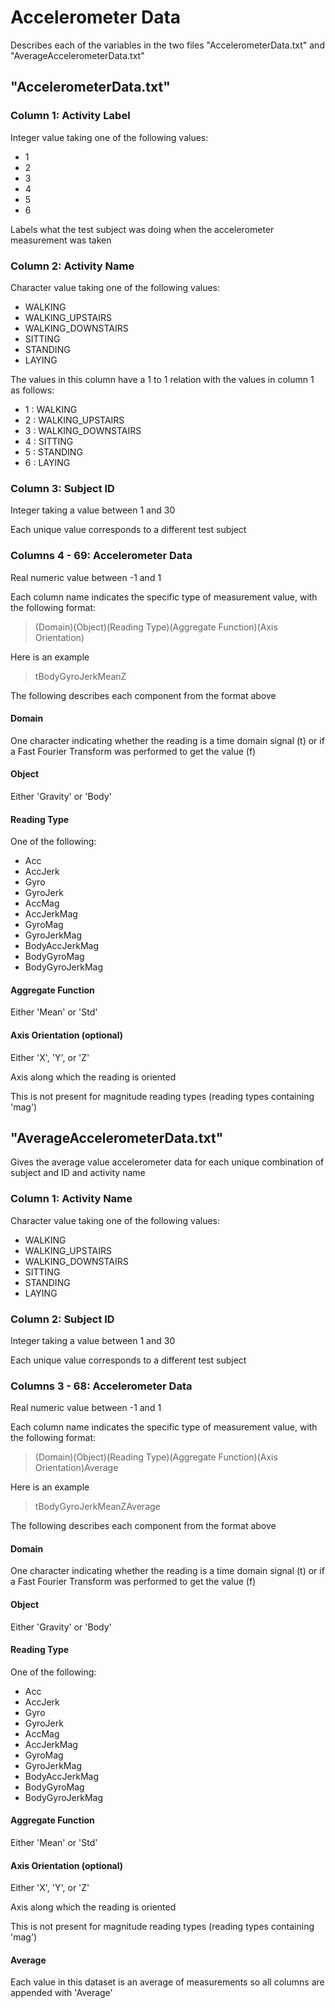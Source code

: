# Accelerometer Data

Describes each of the variables in the two files "AccelerometerData.txt" and "AverageAccelerometerData.txt"

## "AccelerometerData.txt"

### Column 1: Activity Label
Integer value taking one of the following values:

- 1
- 2
- 3
- 4
- 5
- 6

Labels what the test subject was doing when the accelerometer measurement was taken

### Column 2: Activity Name
Character value taking one of the following values:

- WALKING
- WALKING_UPSTAIRS
- WALKING_DOWNSTAIRS
- SITTING
- STANDING
- LAYING

The values in this column have a 1 to 1 relation with the values in column 1 as follows:

- 1 : WALKING
- 2 : WALKING_UPSTAIRS
- 3 : WALKING_DOWNSTAIRS
- 4 : SITTING
- 5 : STANDING
- 6 : LAYING

### Column 3: Subject ID
Integer taking a value between 1 and 30

Each unique value corresponds to a different test subject

### Columns 4 - 69: Accelerometer Data
Real numeric value between -1 and 1

Each column name indicates the specific type of measurement value, with the following format:

> (Domain)(Object)(Reading Type)(Aggregate Function)(Axis Orientation)

Here is an example

> tBodyGyroJerkMeanZ

The following describes each component from the format above

#### Domain
One character indicating whether the reading is a time domain signal (t) or if a Fast Fourier Transform was performed to get the value (f)

#### Object
Either 'Gravity' or 'Body'

#### Reading Type
One of the following:

- Acc
- AccJerk
- Gyro
- GyroJerk
- AccMag
- AccJerkMag
- GyroMag
- GyroJerkMag
- BodyAccJerkMag
- BodyGyroMag
- BodyGyroJerkMag

#### Aggregate Function
Either 'Mean' or 'Std'

#### Axis Orientation  (optional)
Either 'X', 'Y', or 'Z'

Axis along which the reading is oriented

This is not present for magnitude reading types (reading types containing 'mag')




## "AverageAccelerometerData.txt"

Gives the average value accelerometer data for each unique combination of subject and ID and activity name

### Column 1: Activity Name
Character value taking one of the following values:

- WALKING
- WALKING_UPSTAIRS
- WALKING_DOWNSTAIRS
- SITTING
- STANDING
- LAYING

### Column 2: Subject ID
Integer taking a value between 1 and 30

Each unique value corresponds to a different test subject

### Columns 3 - 68: Accelerometer Data
Real numeric value between -1 and 1

Each column name indicates the specific type of measurement value, with the following format:

> (Domain)(Object)(Reading Type)(Aggregate Function)(Axis Orientation)Average

Here is an example

> tBodyGyroJerkMeanZAverage

The following describes each component from the format above

#### Domain
One character indicating whether the reading is a time domain signal (t) or if a Fast Fourier Transform was performed to get the value (f)

#### Object
Either 'Gravity' or 'Body'

#### Reading Type
One of the following:

- Acc
- AccJerk
- Gyro
- GyroJerk
- AccMag
- AccJerkMag
- GyroMag
- GyroJerkMag
- BodyAccJerkMag
- BodyGyroMag
- BodyGyroJerkMag

#### Aggregate Function
Either 'Mean' or 'Std'

#### Axis Orientation  (optional)
Either 'X', 'Y', or 'Z'

Axis along which the reading is oriented

This is not present for magnitude reading types (reading types containing 'mag')

#### Average
Each value in this dataset is an average of measurements so all columns are appended with 'Average'
